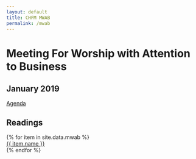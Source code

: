 ```yaml
---
layout: default
title: CHFM MWAB
permalink: /mwab
---
```


<div class="row">
  <div class="col-12"><h1>Meeting For Worship with Attention to Business</h1></div>
  <div class="col-md-3">
    <h2>January 2019</h2>
    <div class="my-3"><a href="Agenda_2019-01.pdf">Agenda</a></div>
  </div>
  <div class="col-md-9 px-md-0">
    <h2>Readings</h2>
    {% for item in site.data.mwab %}
      <div class="my-3"><a href="{{site.baseurl}}/assets/mwab/{{ item.pdf }}.pdf">{{ item.name }}</a></div>
    {% endfor %}
  </div>
</div>